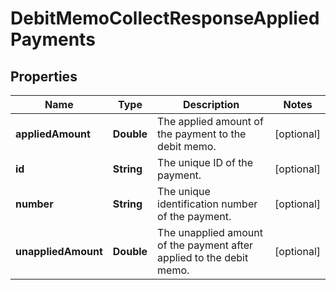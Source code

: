 

# DebitMemoCollectResponseAppliedPayments


## Properties

| Name | Type | Description | Notes |
|------------ | ------------- | ------------- | -------------|
|**appliedAmount** | **Double** | The applied amount of the payment to the debit memo.  |  [optional] |
|**id** | **String** | The unique ID of the payment.  |  [optional] |
|**number** | **String** | The unique identification number of the payment.  |  [optional] |
|**unappliedAmount** | **Double** | The unapplied amount of the payment after applied to the debit memo.  |  [optional] |



